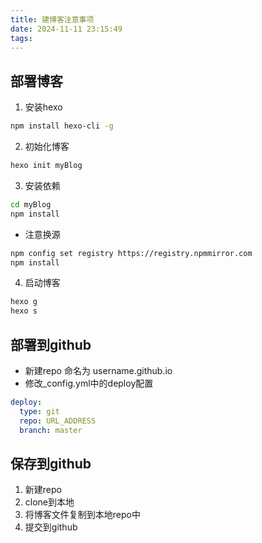 ```yaml
---
title: 建博客注意事项
date: 2024-11-11 23:15:49
tags:
---
```

## 部署博客

1. 安装hexo

```bash
npm install hexo-cli -g
```

2. 初始化博客

```bash
hexo init myBlog
```

3. 安装依赖

```bash
cd myBlog
npm install
```
* 注意换源
```bash
npm config set registry https://registry.npmmirror.com
npm install
```

4. 启动博客

```bash
hexo g
hexo s
```

## 部署到github

* 新建repo 命名为 username.github.io
* 修改_config.yml中的deploy配置

```yaml
deploy:
  type: git
  repo: URL_ADDRESS
  branch: master
```

## 保存到github

1. 新建repo
2. clone到本地
3. 将博客文件复制到本地repo中
4. 提交到github